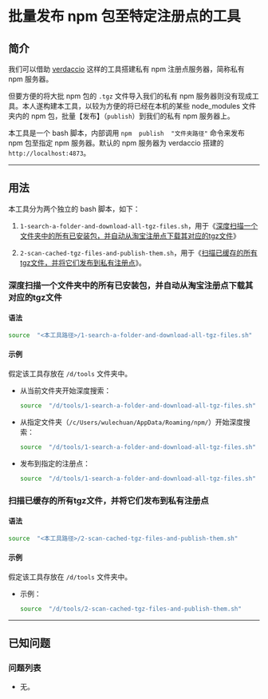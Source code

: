 # 批量发布 npm 包至特定注册点的工具

## 简介

我们可以借助 [verdaccio](https://verdaccio.org/) 这样的工具搭建私有 npm 注册点服务器，简称私有 npm 服务器。

但要方便的将大批 npm 包的 `.tgz` 文件导入我们的私有 npm 服务器则没有现成工具。本人遂构建本工具，以较为方便的将已经在本机的某些 node_modules 文件夹内的 npm 包，批量【发布】（`publish`）到我们的私有 npm 服务器上。

本工具是一个 bash 脚本，内部调用 `npm  publish  "文件夹路径"` 命令来发布 npm 包至指定 npm 服务器。默认的 npm 服务器为 verdaccio 搭建的 `http://localhost:4873`。

---

## 用法

本工具分为两个独立的 bash 脚本，如下：

1. `1-search-a-folder-and-download-all-tgz-files.sh`，用于《[深度扫描一个文件夹中的所有已安装包，并自动从淘宝注册点下载其对应的tgz文件](#深度扫描一个文件夹中的所有已安装包，并自动从淘宝注册点下载其对应的tgz文件)》

2. `2-scan-cached-tgz-files-and-publish-them.sh`，用于《[扫描已缓存的所有tgz文件，并将它们发布到私有注册点](#扫描已缓存的所有tgz文件，并将它们发布到私有注册点)》。

### 深度扫描一个文件夹中的所有已安装包，并自动从淘宝注册点下载其对应的tgz文件

#### 语法

```bash
source  "<本工具路径>/1-search-a-folder-and-download-all-tgz-files.sh"  ["<深度搜索所有node_modules文件夹的起始文件夹路径>"]  ["<注册点服务器的URL>"]
```

#### 示例

假定该工具存放在 `/d/tools` 文件夹中。

- 从当前文件夹开始深度搜索：

    ```bash
    source  "/d/tools/1-search-a-folder-and-download-all-tgz-files.sh"
    ```

- 从指定文件夹（`/c/Users/wulechuan/AppData/Roaming/npm/`）开始深度搜索：

    ```bash
    source  "/d/tools/1-search-a-folder-and-download-all-tgz-files.sh"  "/c/Users/wulechuan/AppData/Roaming/npm/"
    ```

- 发布到指定的注册点：

    ```bash
    source  "/d/tools/1-search-a-folder-and-download-all-tgz-files.sh"  "/c/Users/wulechuan/AppData/Roaming/npm/"  "https://registry.npmjs.com"
    ```

### 扫描已缓存的所有tgz文件，并将它们发布到私有注册点

#### 语法

```bash
source  "<本工具路径>/2-scan-cached-tgz-files-and-publish-them.sh"
```

#### 示例

假定该工具存放在 `/d/tools` 文件夹中。

- 示例：

    ```bash
    source  "/d/tools/2-scan-cached-tgz-files-and-publish-them.sh"
    ```

---

## 已知问题

### 问题列表

- 无。
